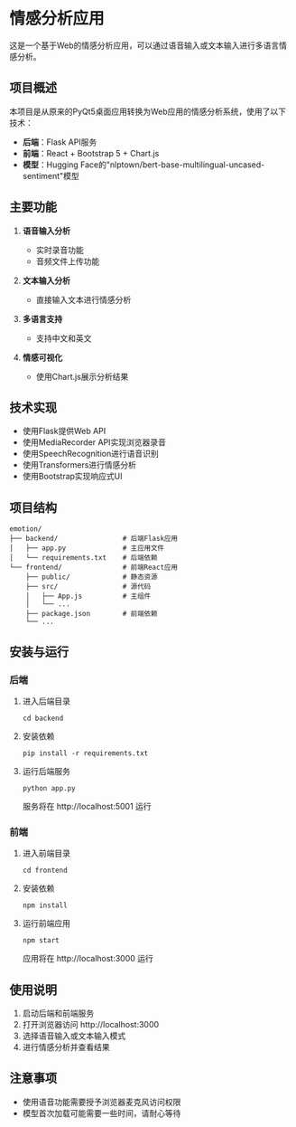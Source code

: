 # 情感分析应用

这是一个基于Web的情感分析应用，可以通过语音输入或文本输入进行多语言情感分析。

## 项目概述

本项目是从原来的PyQt5桌面应用转换为Web应用的情感分析系统，使用了以下技术：

- **后端**：Flask API服务
- **前端**：React + Bootstrap 5 + Chart.js
- **模型**：Hugging Face的"nlptown/bert-base-multilingual-uncased-sentiment"模型

## 主要功能

1. **语音输入分析**
   - 实时录音功能
   - 音频文件上传功能

2. **文本输入分析**
   - 直接输入文本进行情感分析

3. **多语言支持**
   - 支持中文和英文

4. **情感可视化**
   - 使用Chart.js展示分析结果

## 技术实现

- 使用Flask提供Web API
- 使用MediaRecorder API实现浏览器录音
- 使用SpeechRecognition进行语音识别
- 使用Transformers进行情感分析
- 使用Bootstrap实现响应式UI

## 项目结构

```
emotion/
├── backend/                # 后端Flask应用
│   ├── app.py              # 主应用文件
│   └── requirements.txt    # 后端依赖
└── frontend/               # 前端React应用
    ├── public/             # 静态资源
    ├── src/                # 源代码
    │   ├── App.js          # 主组件
    │   └── ...
    ├── package.json        # 前端依赖
    └── ...
```

## 安装与运行

### 后端

1. 进入后端目录
   ```
   cd backend
   ```

2. 安装依赖
   ```
   pip install -r requirements.txt
   ```

3. 运行后端服务
   ```
   python app.py
   ```
   服务将在 http://localhost:5001 运行

### 前端

1. 进入前端目录
   ```
   cd frontend
   ```

2. 安装依赖
   ```
   npm install
   ```

3. 运行前端应用
   ```
   npm start
   ```
   应用将在 http://localhost:3000 运行

## 使用说明

1. 启动后端和前端服务
2. 打开浏览器访问 http://localhost:3000
3. 选择语音输入或文本输入模式
4. 进行情感分析并查看结果

## 注意事项

- 使用语音功能需要授予浏览器麦克风访问权限
- 模型首次加载可能需要一些时间，请耐心等待

